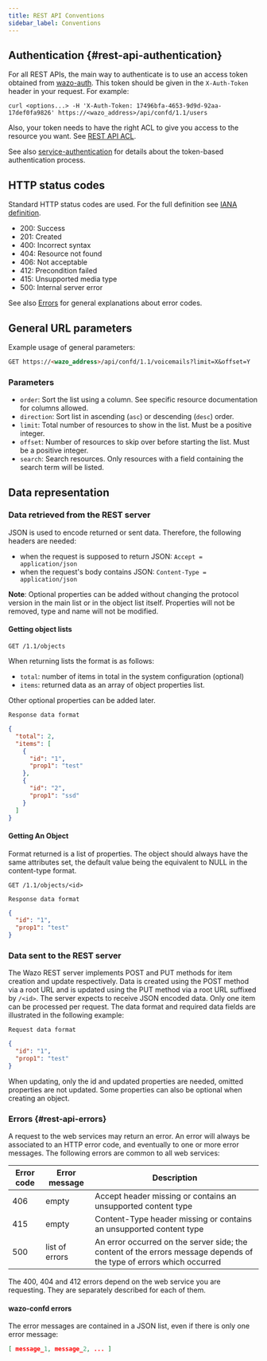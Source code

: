 ```yaml
---
title: REST API Conventions
sidebar_label: Conventions
---
```


## Authentication {#rest-api-authentication}

For all REST APIs, the main way to authenticate is to use an access token obtained from
[wazo-auth](/uc-doc/system/configuration_files#wazo-auth). This token should be given in the
`X-Auth-Token` header in your request. For example:

```shell
curl <options...> -H 'X-Auth-Token: 17496bfa-4653-9d9d-92aa-17def0fa9826' https://<wazo_address>/api/confd/1.1/users
```

Also, your token needs to have the right ACL to give you access to the resource you want. See
[REST API ACL](/uc-doc/api_sdk/rest_api/acl).

See also [service-authentication](/uc-doc/system/service_authentication) for details about the
token-based authentication process.

## HTTP status codes

Standard HTTP status codes are used. For the full definition see
[IANA definition](https://www.iana.org/assignments/http-status-codes/http-status-codes.xml).

- 200: Success
- 201: Created
- 400: Incorrect syntax
- 404: Resource not found
- 406: Not acceptable
- 412: Precondition failed
- 415: Unsupported media type
- 500: Internal server error

See also [Errors](/uc-doc/api_sdk/rest_api/conventions#rest-api-errors) for general explanations
about error codes.

## General URL parameters

Example usage of general parameters:

```markdown
GET https://<wazo_address>/api/confd/1.1/voicemails?limit=X&offset=Y
```

### Parameters

- `order`: Sort the list using a column. See specific resource documentation for columns allowed.
- `direction`: Sort list in ascending (`asc`) or descending (`desc`) order.
- `limit`: Total number of resources to show in the list. Must be a positive integer.
- `offset`: Number of resources to skip over before starting the list. Must be a positive integer.
- `search`: Search resources. Only resources with a field containing the search term will be listed.

## Data representation

### Data retrieved from the REST server

JSON is used to encode returned or sent data. Therefore, the following headers are needed:

- when the request is supposed to return JSON: `Accept = application/json`
- when the request's body contains JSON: `Content-Type = application/json`

**Note**: Optional properties can be added without changing the protocol version in the main list or
in the object list itself. Properties will not be removed, type and name will not be modified.

#### Getting object lists

`GET /1.1/objects`

When returning lists the format is as follows:

- `total`: number of items in total in the system configuration (optional)
- `items`: returned data as an array of object properties list.

Other optional properties can be added later.

`Response data format`

```json
{
  "total": 2,
  "items": [
    {
      "id": "1",
      "prop1": "test"
    },
    {
      "id": "2",
      "prop1": "ssd"
    }
  ]
}
```

#### Getting An Object

Format returned is a list of properties. The object should always have the same attributes set, the
default value being the equivalent to NULL in the content-type format.

`GET /1.1/objects/<id>`

`Response data format`

```json
{
  "id": "1",
  "prop1": "test"
}
```

### Data sent to the REST server

The Wazo REST server implements POST and PUT methods for item creation and update respectively. Data
is created using the POST method via a root URL and is updated using the PUT method via a root URL
suffixed by `/<id>`. The server expects to receive JSON encoded data. Only one item can be processed
per request. The data format and required data fields are illustrated in the following example:

`Request data format`

```json
{
  "id": "1",
  "prop1": "test"
}
```

When updating, only the id and updated properties are needed, omitted properties are not updated.
Some properties can also be optional when creating an object.

### Errors {#rest-api-errors}

A request to the web services may return an error. An error will always be associated to an HTTP
error code, and eventually to one or more error messages. The following errors are common to all web
services:

| Error code | Error message  | Description                                                                                                          |
| ---------- | -------------- | -------------------------------------------------------------------------------------------------------------------- |
| 406        | empty          | Accept header missing or contains an unsupported content type                                                        |
| 415        | empty          | Content-Type header missing or contains an unsupported content type                                                  |
| 500        | list of errors | An error occurred on the server side; the content of the errors message depends of the type of errors which occurred |

The 400, 404 and 412 errors depend on the web service you are requesting. They are separately
described for each of them.

#### wazo-confd errors

The error messages are contained in a JSON list, even if there is only one error message:

```json
[ message_1, message_2, ... ]
```
